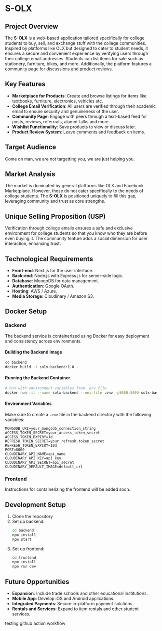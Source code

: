 # S-OLX

## Project Overview
The **S-OLX** is a web-based application tailored specifically for college students to buy, sell, and exchange stuff with the college communities. Inspired by platforms like OLX but designed to cater to student needs, it ensures a secure and convenient experience by verifying users through their college email addresses. Students can list items for sale such as stationery, furniture, bikes, and more. Additionally, the platform features a community page for discussions and product reviews.

## Key Features
- **Marketplace for Products**: Create and browse listings for items like textbooks, furniture, electronics, vehicles etc.
- **College Email Verification**: All users are verified through their academic email to ensure security and genuineness of the user.
- **Community Page**: Engage with peers through a text-based feed for posts, reviews, referrrals, alumni-talks and more.
- **Wishlist Functionality**: Save products to view or discuss later.
- **Product Review System**: Leave comments and feedback on items.

## Target Audience
Come on man, we are not targetting you, we are just helping you.

## Market Analysis
The market is dominated by general platforms like OLX and Facebook Marketplace. However, these do not cater specifically to the needs of college students. The **S-OLX** is positioned uniquely to fill this gap, leveraging community and trust as core strengths.

## Unique Selling Proposition (USP)
Verification through college emails ensures a safe and exclusive environment for college students so that you know who they are before even buying it. The community feature adds a social dimension for user interaction, enhancing trust.

## Technological Requirements
- **Front-end**: Next.js for the user interface.
- **Back-end**: Node.js with Express.js for server-side logic.
- **Database**: MongoDB for data management.
- **Authentication**: Google OAuth.
- **Hosting**: AWS / Azure.
- **Media Storage**: Cloudinary / Amazon S3.

## Docker Setup

### Backend
The backend service is containerized using Docker for easy deployment and consistency across environments.

#### Building the Backend Image
```bash
cd backend
docker build -t solx-backend:1.0 .
```

#### Running the Backend Container
```bash
# Run with environment variables from .env file
docker run -it --name solx-backend --env-file .env -p8000:8000 solx-backend:1.0
```

#### Environment Variables
Make sure to create a `.env` file in the backend directory with the following variables:
```
MONGODB_URI=your_mongodb_connection_string
ACCESS_TOKEN_SECRET=your_access_token_secret
ACCESS_TOKEN_EXPIRY=1d
REFRESH_TOKEN_SECRET=your_refresh_token_secret
REFRESH_TOKEN_EXPIRY=10d
PORT=8000
CLOUDINARY_API_NAME=api_name
CLOUDINARY_API_KEY=api_key
CLOUDINARY_API_SECRET=api_secret
CLOUDINARY_DEFAULT_IMAGE=default_url
```

### Frontend
Instructions for containerizing the frontend will be added soon.

## Development Setup
1. Clone the repository
2. Set up backend:
   ```bash
   cd backend
   npm install
   npm start
   ```
3. Set up frontend:
   ```bash
   cd frontend
   npm install
   npm run dev
   ```

## Future Opportunities
- **Expansion**: Include trade schools and other educational institutions.
- **Mobile App**: Develop iOS and Android applications.
- **Integrated Payments**: Secure in-platform payment solutions.
- **Rentals and Services**: Expand to item rentals and other student services.

testing github action workflow